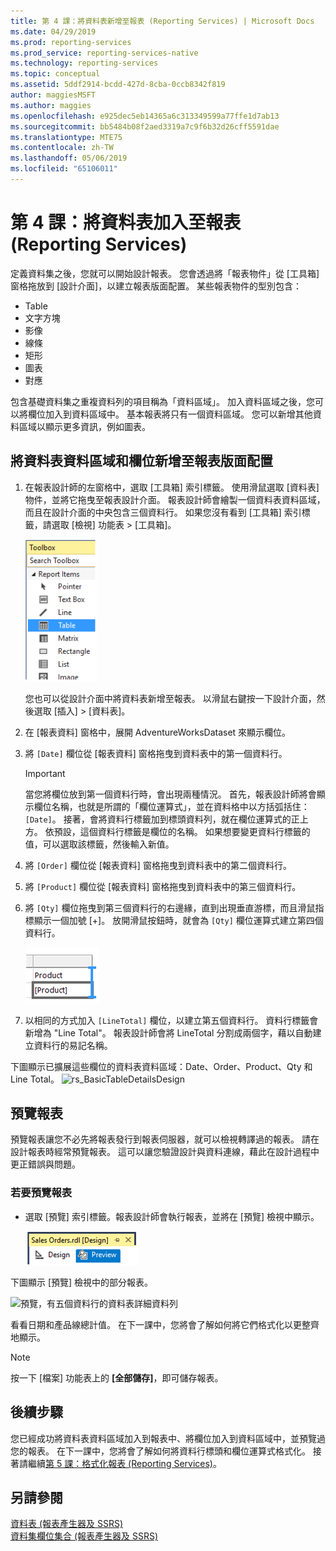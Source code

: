```yaml
---
title: 第 4 課：將資料表新增至報表 (Reporting Services) | Microsoft Docs
ms.date: 04/29/2019
ms.prod: reporting-services
ms.prod_service: reporting-services-native
ms.technology: reporting-services
ms.topic: conceptual
ms.assetid: 5ddf2914-bcdd-427d-8cba-0ccb8342f819
author: maggiesMSFT
ms.author: maggies
ms.openlocfilehash: e925dec5eb14365a6c313349599a77ffe1d7ab13
ms.sourcegitcommit: bb5484b08f2aed3319a7c9f6b32d26cff5591dae
ms.translationtype: MTE75
ms.contentlocale: zh-TW
ms.lasthandoff: 05/06/2019
ms.locfileid: "65106011"
---
```

# <a name="lesson-4-adding-a-table-to-the-report-reporting-services"></a>第 4 課：將資料表加入至報表 (Reporting Services)

定義資料集之後，您就可以開始設計報表。 您會透過將「報表物件」從 [工具箱] 窗格拖放到 [設計介面]，以建立報表版面配置。 某些報表物件的型別包含：

- Table
- 文字方塊
- 影像
- 線條
- 矩形
- 圖表
- 對應

包含基礎資料集之重複資料列的項目稱為「資料區域」。 加入資料區域之後，您可以將欄位加入到資料區域中。 基本報表將只有一個資料區域。 您可以新增其他資料區域以顯示更多資訊，例如圖表。

## <a name="add-a-table-data-region-and-fields-to-a-report-layout"></a>將資料表資料區域和欄位新增至報表版面配置

1. 在報表設計師的左窗格中，選取 [工具箱] 索引標籤。 使用滑鼠選取 [資料表] 物件，並將它拖曳至報表設計介面。 報表設計師會繪製一個資料表資料區域，而且在設計介面的中央包含三個資料行。 如果您沒有看到 [工具箱] 索引標籤，請選取 [檢視] 功能表 > [工具箱]。

    ![ssrs_ssdt_addtable](media/ssrs-ssdt-addtable.png)

    您也可以從設計介面中將資料表新增至報表。 以滑鼠右鍵按一下設計介面，然後選取 [插入] > [資料表]。

2. 在 [報表資料] 窗格中，展開 AdventureWorksDataset 來顯示欄位。

3. 將 `[Date]` 欄位從 [報表資料] 窗格拖曳到資料表中的第一個資料行。

    > [!IMPORTANT]
    > 當您將欄位放到第一個資料行時，會出現兩種情況。 首先，報表設計師將會顯示欄位名稱，也就是所謂的「欄位運算式」，並在資料格中以方括弧括住：`[Date]`。 接著，會將資料行標籤加到標頭資料列，就在欄位運算式的正上方。 依預設，這個資料行標籤是欄位的名稱。 如果想要變更資料行標籤的值，可以選取該標籤，然後輸入新值。

4. 將 `[Order]` 欄位從 [報表資料] 窗格拖曳到資料表中的第二個資料行。

5. 將 `[Product]` 欄位從 [報表資料] 窗格拖曳到資料表中的第三個資料行。

6. 將 `[Qty]` 欄位拖曳到第三個資料行的右邊緣，直到出現垂直游標，而且滑鼠指標顯示一個加號 [+]。 放開滑鼠按鈕時，就會為 `[Qty]` 欄位運算式建立第四個資料行。

    ![ssrs_tutorial_addcolumn](media/ssrs-tutorial-addcolumn.png)

7. 以相同的方式加入 `[LineTotal]` 欄位，以建立第五個資料行。 資料行標籤會新增為 "Line Total"。 報表設計師會將 LineTotal 分割成兩個字，藉以自動建立資料行的易記名稱。

下圖顯示已擴展這些欄位的資料表資料區域：Date、Order、Product、Qty 和 Line Total。
![rs_BasicTableDetailsDesign](media/rs-basictabledetailsdesign.png)

## <a name="preview-your-report"></a>預覽報表

預覽報表讓您不必先將報表發行到報表伺服器，就可以檢視轉譯過的報表。 請在設計報表時經常預覽報表。 這可以讓您驗證設計與資料連線，藉此在設計過程中更正錯誤與問題。

### <a name="to-preview-a-report"></a>若要預覽報表

- 選取 [預覽] 索引標籤。報表設計師會執行報表，並將在 [預覽] 檢視中顯示。

    ![ssrs_ssdt_preview](media/ssrs-ssdt-preview.png)

下圖顯示 [預覽] 檢視中的部分報表。

   ![預覽，有五個資料行的資料表詳細資料列](media/rs-basictabledetailspreview.png "預覽，有五個資料行的資料表詳細資料列")

看看日期和產品線總計值。 在下一課中，您將會了解如何將它們格式化以更整齊地顯示。

> [!NOTE]
> 按一下 [檔案] 功能表上的 **[全部儲存]**，即可儲存報表。

## <a name="next-steps"></a>後續步驟

您已經成功將資料表資料區域加入到報表中、將欄位加入到資料區域中，並預覽過您的報表。 在下一課中，您將會了解如何將資料行標頭和欄位運算式格式化。 接著請繼續[第 5 課：格式化報表 &#40;Reporting Services&#41;](lesson-5-formatting-a-report-reporting-services.md)。
  
## <a name="see-also"></a>另請參閱

[資料表 &#40;報表產生器及 SSRS&#41;](report-design/tables-report-builder-and-ssrs.md)  
[資料集欄位集合 &#40;報表產生器及 SSRS&#41;](report-data/dataset-fields-collection-report-builder-and-ssrs.md)  
